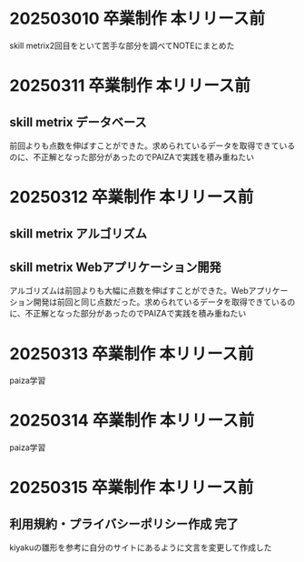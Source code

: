 # 202503010 卒業制作 本リリース前<br>
skill metrix2回目をといて苦手な部分を調べてNOTEにまとめた

# 20250311 卒業制作 本リリース前<br>
## skill metrix データベース<br>
前回よりも点数を伸ばすことができた。求められているデータを取得できているのに、不正解となった部分があったのでPAIZAで実践を積み重ねたい<br>

# 20250312 卒業制作 本リリース前<br>
## skill metrix アルゴリズム<br>
## skill metrix Webアプリケーション開発<br>
アルゴリズムは前回よりも大幅に点数を伸ばすことができた。Webアプリケーション開発は前回と同じ点数だった。求められているデータを取得できているのに、不正解となった部分があったのでPAIZAで実践を積み重ねたい<br>

# 20250313 卒業制作 本リリース前<br>
paiza学習<br>

# 20250314 卒業制作 本リリース前<br>
paiza学習<br>

# 20250315 卒業制作 本リリース前<br>
## 利用規約・プライバシーポリシー作成 完了<br>
kiyakuの雛形を参考に自分のサイトにあるように文言を変更して作成した<br>
